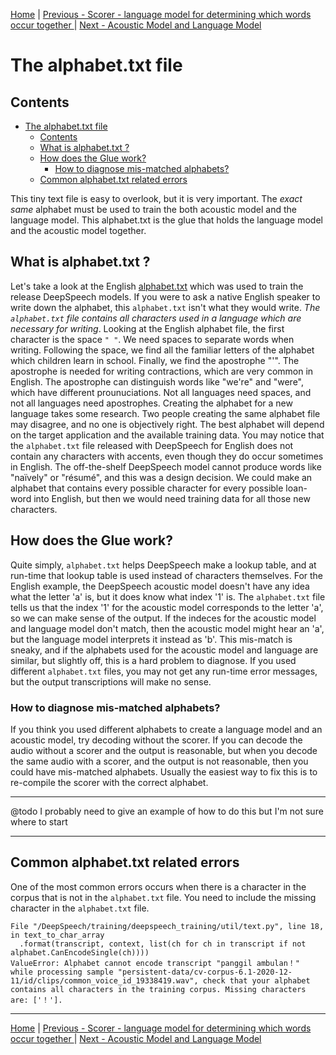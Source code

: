 [Home](README.md) | [Previous - Scorer - language model for determining which words occur together ](SCORER.md) | [Next - Acoustic Model and Language Model](AM_vs_LM.md)

# The alphabet.txt file

## Contents

- [The alphabet.txt file](#the-alphabettxt-file)
  * [Contents](#contents)
  * [What is alphabet.txt ?](#what-is-alphabettxt--)
  * [How does the Glue work?](#how-does-the-glue-work-)
    + [How to diagnose mis-matched alphabets?](#how-to-diagnose-mis-matched-alphabets-)
  * [Common alphabet.txt related errors](#common-alphabettxt-related-errors)

This tiny text file is easy to overlook, but it is very important. The *exact same* alphabet must be used to train the both acoustic model and the language model. This alphabet.txt is the glue that holds the language model and the acoustic model together.

## What is alphabet.txt ?

Let's take a look at the English [alphabet.txt](https://github.com/mozilla/DeepSpeech/blob/master/data/alphabet.txt) which was used to train the release DeepSpeech models. If you were to ask a native English speaker to write down the alphabet, this `alphabet.txt` isn't what they would write. *The `alphabet.txt` file contains all characters used in a language which are necessary for writing*. Looking at the English alphabet file, the first character is the space `" "`. We need spaces to separate words when writing. Following the space, we find all the familiar letters of the alphabet which children learn in school. Finally, we find the apostrophe "'". The apostrophe is needed for writing contractions, which are very common in English. The apostrophe can distinguish words like "we're" and "were", which have different prounuciations. Not all languages need spaces, and not all languages need apostrophes. Creating the alphabet for a new language takes some research. Two people creating the same alphabet file may disagree, and no one is objectively right. The best alphabet will depend on the target application and the available training data. You may notice that the `alphabet.txt` file released with DeepSpeech for English does not contain any characters with accents, even though they do occur sometimes in English. The off-the-shelf DeepSpeech model cannot produce words like "naïvely" or "résumé", and this was a design decision. We could make an alphabet that contains every possible character for every possible loan-word into English, but then we would need training data for all those new characters.

## How does the Glue work?

Quite simply, `alphabet.txt` helps DeepSpeech make a lookup table, and at run-time that lookup table is used instead of characters themselves. For the English example, the DeepSpeech acoustic model doesn't have any idea what the letter 'a' is, but it does know what index '1' is. The `alphabet.txt` file tells us that the index '1' for the acoustic model corresponds to the letter 'a', so we can make sense of the output. If the indeces for the acoustic model and language model don't match, then the acoustic model might hear an 'a', but the language model interprets it instead as 'b'. This mis-match is sneaky, and if the alphabets used for the acoustic model and language are similar, but slightly off, this is a hard problem to diagnose. If you used different `alphabet.txt` files, you may not get any run-time error messages, but the output transcriptions will make no sense.

### How to diagnose mis-matched alphabets?

If you think you used different alphabets to create a language model and an acoustic model, try decoding without the scorer. If you can decode the audio without a scorer and the output is reasonable, but when you decode the same audio with a scorer, and the output is not reasonable, then you could have mis-matched alphabets. Usually the easiest way to fix this is to re-compile the scorer with the correct alphabet.

---

@todo I probably need to give an example of how to do this but I'm not sure where to start

---


## Common alphabet.txt related errors

One of the most common errors occurs when there is a character in the corpus that is not in the `alphabet.txt` file. You need to include the missing character in the `alphabet.txt` file.

```
File "/DeepSpeech/training/deepspeech_training/util/text.py", line 18, in text_to_char_array
  .format(transcript, context, list(ch for ch in transcript if not alphabet.CanEncodeSingle(ch))))
ValueError: Alphabet cannot encode transcript "panggil ambulan！" while processing sample "persistent-data/cv-corpus-6.1-2020-12-11/id/clips/common_voice_id_19338419.wav", check that your alphabet contains all characters in the training corpus. Missing characters are: ['！'].
```

---

[Home](README.md) | [Previous - Scorer - language model for determining which words occur together ](SCORER.md) | [Next - Acoustic Model and Language Model](AM_vs_LM.md)
